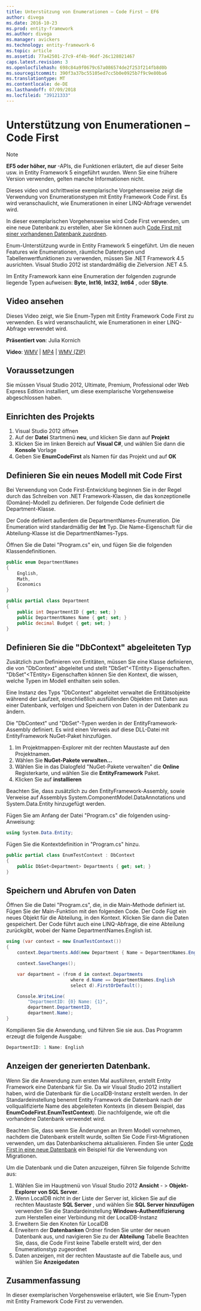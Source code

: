 ```yaml
---
title: Unterstützung von Enumerationen – Code First – EF6
author: divega
ms.date: 2016-10-23
ms.prod: entity-framework
ms.author: divega
ms.manager: avickers
ms.technology: entity-framework-6
ms.topic: article
ms.assetid: 77a42501-27c9-4f4b-96df-26c128021467
caps.latest.revision: 3
ms.openlocfilehash: 698c84a9f0679c67a086574de2f253f214fb8d0b
ms.sourcegitcommit: 390f3a37bc55105ed7cc5b0e0925b7f9c9e80ba6
ms.translationtype: MT
ms.contentlocale: de-DE
ms.lasthandoff: 07/09/2018
ms.locfileid: "39121333"
---
```

# <a name="enum-support---code-first"></a>Unterstützung von Enumerationen – Code First
> [!NOTE]
> **EF5 oder höher, nur** -APIs, die Funktionen erläutert, die auf dieser Seite usw. in Entity Framework 5 eingeführt wurden. Wenn Sie eine frühere Version verwenden, gelten manche Informationen nicht.

Dieses video und schrittweise exemplarische Vorgehensweise zeigt die Verwendung von Enumerationstypen mit Entity Framework Code First. Es wird veranschaulicht, wie Enumerationen in einer LINQ-Abfrage verwendet wird.

In dieser exemplarischen Vorgehensweise wird Code First verwenden, um eine neue Datenbank zu erstellen, aber Sie können auch [Code First mit einer vorhandenen Datenbank zuordnen](~/ef6/modeling/code-first/workflows/existing-database.md).

Enum-Unterstützung wurde in Entity Framework 5 eingeführt. Um die neuen Features wie Enumerationen, räumliche Datentypen und Tabellenwertfunktionen zu verwenden, müssen Sie .NET Framework 4.5 ausrichten. Visual Studio 2012 ist standardmäßig die Zielversion .NET 4.5.

Im Entity Framework kann eine Enumeration der folgenden zugrunde liegende Typen aufweisen: **Byte**, **Int16**, **Int32**, **Int64** , oder **SByte**.

## <a name="watch-the-video"></a>Video ansehen
Dieses Video zeigt, wie Sie Enum-Typen mit Entity Framework Code First zu verwenden. Es wird veranschaulicht, wie Enumerationen in einer LINQ-Abfrage verwendet wird.

**Präsentiert von**: Julia Kornich

**Video**: [WMV](http://download.microsoft.com/download/A/5/8/A583DEE8-FD5C-47EE-A4E1-966DDF39D1DA/HDI-ITPro-MSDN-winvideo-enumwithcodefirst.wmv) | [MP4](http://download.microsoft.com/download/A/5/8/A583DEE8-FD5C-47EE-A4E1-966DDF39D1DA/HDI-ITPro-MSDN-mp4video-enumwithcodefirst.m4v) | [WMV (ZIP)](http://download.microsoft.com/download/A/5/8/A583DEE8-FD5C-47EE-A4E1-966DDF39D1DA/HDI-ITPro-MSDN-winvideo-enumwithcodefirst.zip)

## <a name="pre-requisites"></a>Voraussetzungen

Sie müssen Visual Studio 2012, Ultimate, Premium, Professional oder Web Express Edition installiert, um diese exemplarische Vorgehensweise abgeschlossen haben.

 

## <a name="set-up-the-project"></a>Einrichten des Projekts

1.  Visual Studio 2012 öffnen
2.  Auf der **Datei** Startmenü **neu**, und klicken Sie dann auf **Projekt**
3.  Klicken Sie im linken Bereich auf **Visual C\#**, und wählen Sie dann die **Konsole** Vorlage
4.  Geben Sie **EnumCodeFirst** als Namen für das Projekt und auf **OK**

## <a name="define-a-new-model-using-code-first"></a>Definieren Sie ein neues Modell mit Code First

Bei Verwendung von Code First-Entwicklung beginnen Sie in der Regel durch das Schreiben von .NET Framework-Klassen, die das konzeptionelle (Domäne)-Modell zu definieren. Der folgende Code definiert die Department-Klasse.

Der Code definiert außerdem die DepartmentNames-Enumeration. Die Enumeration wird standardmäßig der **Int** Typ. Die Name-Eigenschaft für die Abteilung-Klasse ist die DepartmentNames-Typs.

Öffnen Sie die Datei "Program.cs" ein, und fügen Sie die folgenden Klassendefinitionen.

``` csharp
public enum DepartmentNames
{
    English,
    Math,
    Economics
}     

public partial class Department
{
    public int DepartmentID { get; set; }
    public DepartmentNames Name { get; set; }
    public decimal Budget { get; set; }
}
```
 

## <a name="define-the-dbcontext-derived-type"></a>Definieren Sie die "DbContext" abgeleiteten Typ

Zusätzlich zum Definieren von Entitäten, müssen Sie eine Klasse definieren, die von "DbContext" abgeleitet und stellt "DbSet"&lt;TEntity&gt; Eigenschaften. "DbSet"&lt;TEntity&gt; Eigenschaften können Sie den Kontext, die wissen, welche Typen im Modell enthalten sein sollen.

Eine Instanz des Typs "DbContext" abgeleitet verwaltet die Entitätsobjekte während der Laufzeit, einschließlich ausfüllenden Objekten mit Daten aus einer Datenbank, verfolgen und Speichern von Daten in der Datenbank zu ändern.

Die "DbContext" und "DbSet"-Typen werden in der EntityFramework-Assembly definiert. Es wird einen Verweis auf diese DLL-Datei mit EntityFramework NuGet-Paket hinzufügen.

1.  Im Projektmappen-Explorer mit der rechten Maustaste auf den Projektnamen.
2.  Wählen Sie **NuGet-Pakete verwalten...**
3.  Wählen Sie in das Dialogfeld "NuGet-Pakete verwalten" die **Online** Registerkarte, und wählen Sie die **EntityFramework** Paket.
4.  Klicken Sie auf **installieren**

Beachten Sie, dass zusätzlich zu den EntityFramework-Assembly, sowie Verweise auf Assemblys System.ComponentModel.DataAnnotations und System.Data.Entity hinzugefügt werden.

Fügen Sie am Anfang der Datei "Program.cs" die folgenden using-Anweisung:

``` csharp
using System.Data.Entity;
```

Fügen Sie die Kontextdefinition in "Program.cs" hinzu. 

``` csharp
public partial class EnumTestContext : DbContext
{
    public DbSet<Department> Departments { get; set; }
}
```
 

## <a name="persist-and-retrieve-data"></a>Speichern und Abrufen von Daten

Öffnen Sie die Datei "Program.cs", die, in die Main-Methode definiert ist. Fügen Sie der Main-Funktion mit den folgenden Code. Der Code Fügt ein neues Objekt für die Abteilung, in den Kontext. Klicken Sie dann die Daten gespeichert. Der Code führt auch eine LINQ-Abfrage, die eine Abteilung zurückgibt, wobei der Name DepartmentNames.English ist.

``` csharp
using (var context = new EnumTestContext())
{
    context.Departments.Add(new Department { Name = DepartmentNames.English });

    context.SaveChanges();

    var department = (from d in context.Departments
                        where d.Name == DepartmentNames.English
                        select d).FirstOrDefault();

    Console.WriteLine(
        "DepartmentID: {0} Name: {1}",
        department.DepartmentID,  
        department.Name);
}
```

Kompilieren Sie die Anwendung, und führen Sie sie aus. Das Programm erzeugt die folgende Ausgabe:

``` csharp
DepartmentID: 1 Name: English
```
 

## <a name="view-the-generated-database"></a>Anzeigen der generierten Datenbank.

Wenn Sie die Anwendung zum ersten Mal ausführen, erstellt Entity Framework eine Datenbank für Sie. Da wir Visual Studio 2012 installiert haben, wird die Datenbank für die LocalDB-Instanz erstellt werden. In der Standardeinstellung benennt Entity Framework die Datenbank nach der vollqualifizierte Name des abgeleiteten Kontexts (in diesem Beispiel, das **EnumCodeFirst.EnumTestContext**). Die nachfolgende, wie oft die vorhandene Datenbank verwendet wird.  

Beachten Sie, dass wenn Sie Änderungen an Ihrem Modell vornehmen, nachdem die Datenbank erstellt wurde, sollten Sie Code First-Migrationen verwenden, um das Datenbankschema aktualisieren. Finden Sie unter [Code First in eine neue Datenbank](~/ef6/modeling/code-first/workflows/new-database.md) ein Beispiel für die Verwendung von Migrationen.

Um die Datenbank und die Daten anzuzeigen, führen Sie folgende Schritte aus:

1.  Wählen Sie im Hauptmenü von Visual Studio 2012 **Ansicht**  - &gt; **Objekt-Explorer von SQL Server**.
2.  Wenn LocalDB nicht in der Liste der Server ist, klicken Sie auf die rechten Maustaste **SQL Server** , und wählen Sie **SQL Server hinzufügen** verwenden Sie die Standardeinstellung **Windows-Authentifizierung** zum Herstellen einer Verbindung mit der LocalDB-Instanz
3.  Erweitern Sie den Knoten für LocalDB
4.  Erweitern der **Datenbanken** Ordner finden Sie unter der neuen Datenbank aus, und navigieren Sie zu der **Abteilung** Tabelle Beachten Sie, dass, die Code First keine Tabelle erstellt wird, der den Enumerationstyp zugeordnet
5.  Daten anzeigen, mit der rechten Maustaste auf die Tabelle aus, und wählen Sie **Anzeigedaten**

## <a name="summary"></a>Zusammenfassung

In dieser exemplarischen Vorgehensweise erläutert, wie Sie Enum-Typen mit Entity Framework Code First zu verwenden. 
